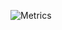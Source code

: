 ![Metrics](https://metrics.lecoq.io/eatenliao?template=classic&base.header=0&base.activity=0&base.community=0&base.repositories=0&base.metadata=0&isocalendar=1&languages=1&isocalendar.duration=full-year&languages.colors=github&languages.threshold=0%25&config.timezone=Asia%2FSingapore)